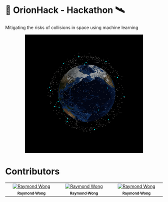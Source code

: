 # 🚀 OrionHack - Hackathon 🛰️
Mitigating the risks of collisions in space using machine learning

<p align="center">
  <img src="https://github.com/RaymondWKWong/OrionHack-Hackathon/blob/main/Outputs/Collision%20Risk.gif?raw=true" width="75%" />
</p>

 # Contributors

<table>
<tbody>
  <tr>
      <td align="center" valign="top" width="14.28%"><a href="https://github.com/RaymondWKWong"><img src="https://avatars.githubusercontent.com/u/90529699?v=4" width="100px;" alt="Raymond Wong"/><br /><sub><b>Raymond Wong</b></sub></a><br /><a href="https://github.com/RaymondWKWong"</tr>
      <td align="center" valign="top" width="14.28%"><a href="https://github.com/RaymondWKWong"><img src="https://avatars.githubusercontent.com/u/90529699?v=4" width="100px;" alt="Raymond Wong"/><br /><sub><b>Raymond Wong</b></sub></a><br /><a href="https://github.com/RaymondWKWong"</tr>
      <td align="center" valign="top" width="14.28%"><a href="https://github.com/RaymondWKWong"><img src="https://avatars.githubusercontent.com/u/90529699?v=4" width="100px;" alt="Raymond Wong"/><br /><sub><b>Raymond Wong</b></sub></a><br /><a href="https://github.com/RaymondWKWong"</tr>
    
  </tbody>
</table>
